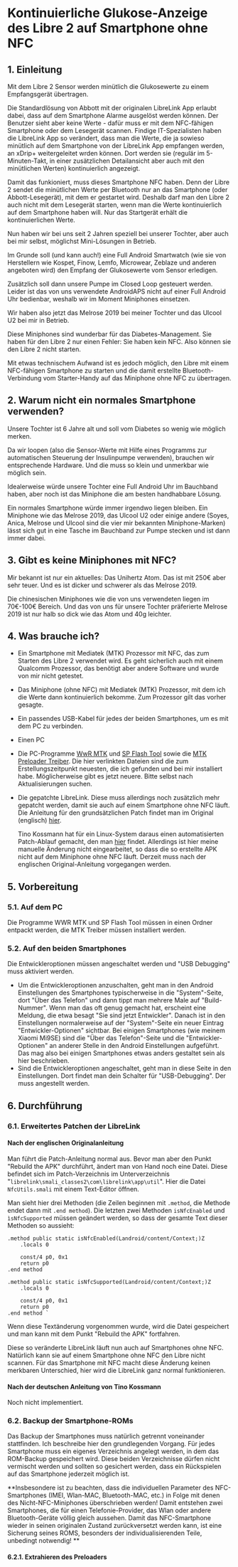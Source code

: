 # Kontinuierliche Glukose-Anzeige des Libre 2 auf Smartphone ohne NFC

## 1. Einleitung 
Mit dem Libre 2 Sensor werden minütlich die Glukosewerte
zu einem Empfangsgerät übertragen.

Die Standardlösung von Abbott mit der originalen LibreLink App erlaubt dabei, dass auf dem Smartphone Alarme ausgelöst werden können.
Der Benutzer sieht aber keine Werte - dafür muss er mit dem NFC-fähigen Smartphone oder dem Lesegerät scannen.
Findige IT-Spezialisten haben die LibreLink App so verändert, dass man die Werte, die ja sowieso minütlich auf dem Smartphone von der LibreLink App empfangen werden, an xDrip+ weitergeleitet wrden können.
Dort werden sie (regulär im 5-Minuten-Takt, in einer zusätzlichen Detailansicht aber auch mit den minütlichen Werten) kontinuierlich angezeigt.
 
Damit das funkioniert, muss dieses Smartphone NFC haben. Denn der Libre 2 sendet die minütlichen Werte per Bluetooth nur an das Smartphone (oder Abbott-Lesegerät), mit dem er gestartet wird.
Deshalb darf man den Libre 2 auch nicht mit dem Lesegerät starten, wenn man die Werte kontinuierlich auf dem Smartphone haben will. Nur das Startgerät erhält die kontinuierlichen Werte.

Nun haben wir bei uns seit 2 Jahren speziell bei unserer Tochter, aber auch bei mir selbst, möglichst Mini-Lösungen in Betrieb.

Im Grunde soll (und kann auch!) eine Full Android Smartwatch (wie sie von Herstellern wie Kospet, Finow, Lemfo, Microwear, Zeblaze und anderen angeboten wird) den Empfang der Glukosewerte vom Sensor erledigen.

Zusätzlich soll dann unsere Pumpe im Closed Loop gesteuert werden. Leider ist das von uns verwendete AndroidAPS nicht auf einer Full Android Uhr bedienbar, weshalb wir im Moment Miniphones einsetzen.

Wir haben also jetzt das Melrose 2019 bei meiner Tochter und das Ulcool U2 bei mir in Betrieb.

Diese Miniphones sind wunderbar für das Diabetes-Management. Sie haben für den Libre 2 nur einen Fehler: Sie haben kein NFC. Also können sie den Libre 2 nicht starten.

Mit etwas technischem Aufwand ist es jedoch möglich, den Libre mit einem NFC-fähigen Smartphone zu starten und die damit erstellte Bluetooth-Verbindung vom Starter-Handy auf das Miniphone ohne NFC zu übertragen.

## 2. Warum nicht ein normales Smartphone verwenden?
Unsere Tochter ist 6 Jahre alt und soll vom Diabetes so wenig wie möglich merken.

Da wir loopen (also die Sensor-Werte mit Hilfe eines Programms zur automatischen Steuerung der Insulinpumpe verwenden), brauchen wir entsprechende Hardware. Und die muss so klein und unmerkbar wie möglich sein.

Idealerweise würde unsere Tochter eine Full Android Uhr im Bauchband haben, aber noch ist das Miniphone die am besten handhabbare Lösung.

Ein normales Smartphone würde immer irgendwo liegen bleiben. Ein Miniphone wie das Melrose 2019, das Ulcool U2 oder einige andere (Soyes, Anica, Melrose und Ulcool sind die vier mir bekannten Miniphone-Marken) lässt sich gut in eine Tasche im Bauchband zur Pumpe stecken und ist dann immer dabei.

## 3. Gibt es keine Miniphones mit NFC?
Mir bekannt ist nur ein aktuelles: Das Unihertz Atom. Das ist mit 250€ aber sehr teuer. Und es ist dicker und schwerer als das Melrose 2019.

Die chinesischen Miniphones wie die von uns verwendeten liegen im 70€-100€ Bereich. Und das von uns für unsere Tochter präferierte Melrose 2019 ist nur halb so dick wie das Atom und 40g leichter.

## 4. Was brauche ich?
- Ein Smartphone mit Mediatek (MTK) Prozessor mit NFC, das zum Starten des Libre 2 verwendet wird. Es geht sicherlich auch mit einem Qualcomm Prozessor, das benötigt aber andere Software und wurde von mir nicht getestet.
- Das Miniphone (ohne NFC) mit Mediatek (MTK) Prozessor, mit dem ich die Werte dann kontinuierlich bekomme. Zum Prozessor gilt das vorher gesagte.
- Ein passendes USB-Kabel für jedes der beiden Smartphones, um es mit dem PC zu verbinden. 
- Einen PC
- Die PC-Programme [WwR MTK](./WWR_MTK_2.51.zip) und [SP Flash Tool](./SP_Flash_Tool_v5.1924_Win.zip) sowie die [MTK Preloader Treiber](./MTK_USB_All_v1.0.8.zip). Die hier verlinkten Dateien sind die zum Erstellungszeitpunkt neuesten, die ich gefunden und bei mir installiert habe. Möglicherweise gibt es jetzt neuere. Bitte selbst nach Aktualisierungen suchen.
- Die gepatchte LibreLink. Diese muss allerdings noch zusätzlich mehr
  gepatcht werden, damit sie auch auf einem Smartphone ohne NFC läuft.
  Die Anleitung für den grundsätzlichen Patch findet man im Original
  (englisch) [hier](https://github.com/jcwarrior/Libre2-patched-App). 
  
  Tino Kossmann hat für ein Linux-System daraus einen automatisierten
  Patch-Ablauf gemacht, den man
  [hier](https://github.com/TinoKossmann/LibreLink-xDrip-Patch) findet.
  Allerdings ist hier meine manuelle Änderung nicht eingearbeitet, so
  dass die so erstellte APK nicht auf dem Miniphone ohne NFC läuft.
  Derzeit muss nach der englischen Original-Anleitung vorgegangen
  werden.

## 5. Vorbereitung
### 5.1. Auf dem PC
Die Programme WWR MTK und SP Flash Tool müssen in einen Ordner entpackt werden, die MTK Treiber müssen installiert werden.
### 5.2. Auf den beiden Smartphones
Die Entwickleroptionen müssen angeschaltet werden und "USB Debugging" muss aktiviert werden.
- Um die Entwickleroptionen anzuschalten, geht man in den Android Einstellungen des Smartphones typischerweise in die "System"-Seite, dort "Über das Telefon" und dann tippt man mehrere Male auf "Build-Nummer". Wenn man das oft genug gemacht hat, erscheint eine Meldung, die etwa besagt "Sie sind jetzt Entwickler".
Danach ist in den Einstellungen normalerweise auf der "System"-Seite ein neuer Eintrag "Entwickler-Optionen" sichtbar. Bei einigen Smartphones (wie meinem Xiaomi Mi9SE) sind die "Über das Telefon"-Seite und die "Entwickler-Optionen" an anderer Stelle in den Android Einstellungen aufgeführt. Das mag also bei einigen Smartphones etwas anders gestaltet sein als hier beschrieben.
- Sind die Entwickleroptionen angeschaltet, geht man in diese Seite in den Einstellungen. Dort findet man dein Schalter für "USB-Debugging". Der muss angestellt werden.

## 6. Durchführung 

### 6.1. Erweitertes Patchen der LibreLink
#### Nach der englischen Originalanleitung
Man führt die Patch-Anleitung normal aus. Bevor man aber den Punkt "Rebuild the APK" durchführt, ändert man von Hand noch eine Datei.
Diese befindet sich im Patch-Verzeichnis im Unterverzeichnis "`librelink\smali_classes2\com\librelink\app\util`". Hier die Datei `NfcUtils.smali` mit einem Text-Editor öffnen.

Man sieht hier drei Methoden (die Zeilen beginnen mit `.method`, die Methode endet dann mit `.end method`). Die letzten zwei Methoden `isNfcEnabled` und `ìsNfcSupported` müssen geändert werden, so dass der gesamte Text dieser Methoden so aussieht:

    .method public static isNfcEnabled(Landroid/content/Context;)Z
        .locals 0

	    const/4 p0, 0x1
	    return p0
    .end method
    
    .method public static isNfcSupported(Landroid/content/Context;)Z
        .locals 0
    
    	const/4 p0, 0x1
	    return p0
    .end method `

Wenn diese Textänderung vorgenommen wurde, wird die Datei gespeichert
und man kann mit dem Punkt "Rebuild the APK" fortfahren.

Diese so veränderte LibreLink läuft nun auch auf Smartphones ohne NFC.
Natürlich kann sie auf einem Smartphone ohne NFC den Libre nicht
scannen. Für das Smartphone mit NFC macht diese Änderung keinen
merkbaren Unterschied, hier wird die LibreLink ganz normal
funktionieren.

#### Nach der deutschen Anleitung von Tino Kossmann
Noch nicht implementiert.

### 6.2. Backup der Smartphone-ROMs
Das Backup der Smartphones muss natürlich getrennt voneinander
stattfinden. Ich beschreibe hier den grundlegenden Vorgang. Für jedes
Smartphone muss ein eigenes Verzeichnis angelegt werden, in dem das
ROM-Backup gespeichert wird. Diese beiden Verzeichnisse dürfen nicht
vermischt werden und sollten so gesichert werden, dass ein Rückspielen
auf das Smartphone jederzeit möglich ist.

**Insbesondere ist zu beachten, dass die individuellen Parameter des
NFC-Smartphones (IMEI, Wlan-MAC, Bluetooth-MAC, etc.) in Folge mit denen
des Nicht-NFC-Miniphones überschrieben werden! Damit entstehen zwei
Smartphones, die für einen Telefonie-Provider, das Wlan oder andere
Bluetooth-Geräte völlig gleich aussehen. Damit das NFC-Smartphone wieder
in seinen originalen Zustand zurückversetzt werden kann, ist eine
Sicherung seines ROMS, besonders der individualisierenden Teile,
unbedingt notwendig! **

#### 6.2.1. Extrahieren des Preloaders 
